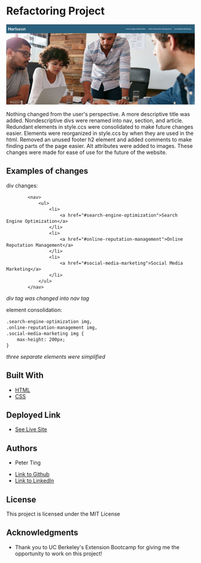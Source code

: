 # Refactoring Project

![Horiseon](assets/images/Horiseon.png)

Nothing changed from the user's perspective. A more descriptive title was added. Nondescriptive divs were renamed into nav, section, and article. Redundant elements in style.ccs were consolidated to make future changes easier. Elements were reorganized in style.ccs by when they are used in the html. Removed an unused footer h2 element and added comments to make finding parts of the page easier. Alt attributes were added to images. These changes were made for ease of use for the future of the website.

## Examples of changes

div changes:
``` 
        <nav>
            <ul>
                <li>
                    <a href="#search-engine-optimization">Search Engine Optimization</a>
                </li>
                <li>
                    <a href="#online-reputation-management">Online Reputation Management</a>
                </li>
                <li>
                    <a href="#social-media-marketing">Social Media Marketing</a>
                </li>
            </ul>
        </nav>
```
*div tag was changed into nav tag*

element consolidation:
```
.search-engine-optimization img,
.online-reputation-management img,
.social-media-marketing img {
    max-height: 200px;
}
```
*three separate elements were simplified*

## Built With

* [HTML](https://developer.mozilla.org/en-US/docs/Web/HTML)
* [CSS](https://developer.mozilla.org/en-US/docs/Web/CSS)

## Deployed Link

* [See Live Site](https://pting1995.github.io/refactoring_practice/)

## Authors

* Peter Ting

- [Link to Github](https://github.com/Pting1995)
- [Link to LinkedIn](https://www.linkedin.com/in/pting002/)

## License

This project is licensed under the MIT License 

## Acknowledgments

* Thank you to UC Berkeley's Extension Bootcamp for giving me the opportunity to work on this project!